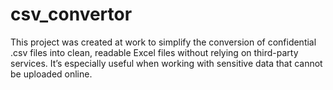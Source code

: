 # csv_convertor
This project was created at work to simplify the conversion of confidential .csv files into clean, readable Excel files without relying on third-party services. It’s especially useful when working with sensitive data that cannot be uploaded online.
